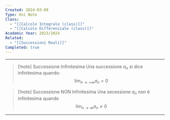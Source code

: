 ```yaml
---
Created: 2024-03-09
Type: Uni Note
Class:
  - "[[Calcolo Integrale (class)]]"
  - "[[Calcolo Differenziale (class)]]"
Academic Year: 2023/2024
Related:
  - "[[Successioni Reali]]"
Completed: true
---
```

---

>[!note] Successione Infinitesima
>Una successione $a_{ n }$ si dice infinitesima quando:
>$$
>\lim_{ n \to +\infty } a_{ n } = 0
>$$

>[!note] Successione NON Infinitesima 
>Una secessione $a_{ n }$ non è infinitesima quando 
>$$\lim_{ n \to \infty }a_{ n } \not=0$$


---